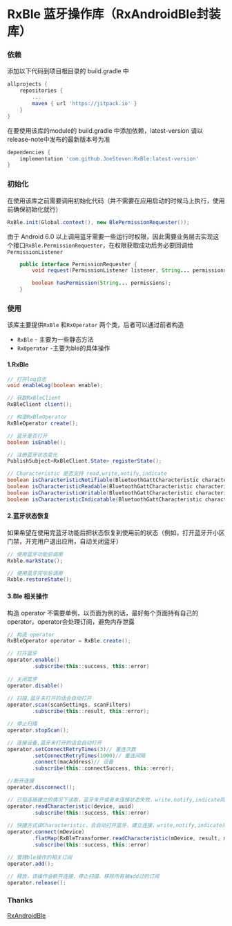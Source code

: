

# RxBle 蓝牙操作库（RxAndroidBle封装库）

### 依赖

添加以下代码到项目根目录的 build.gradle 中

```groovy
allprojects {
	repositories {
		...
		maven { url 'https://jitpack.io' }
	}
}
```

在要使用该库的module的 build.gradle 中添加依赖，latest-version 请以release-note中发布的最新版本号为准

```groovy
dependencies {
	implementation 'com.github.JoeSteven:RxBle:latest-version'
}
```

### 初始化

在使用该库之前需要调用初始化代码（并不需要在应用启动的时候马上执行，使用前确保初始化就行）

```java
RxBle.init(Global.context(), new BlePermissionRequester());
```

由于 Android 6.0 以上调用蓝牙需要一些运行时权限，因此需要业务层去实现这个接口`RxBle.PermissionRequester`，在权限获取成功后务必要回调给 `PermissionListener`

```java
    public interface PermissionRequester {
        void request(PermissionListener listener, String... permissions);

        boolean hasPermission(String... permissions);
    }
```

### 使用

该库主要提供`RxBle` 和`RxOperator` 两个类，后者可以通过前者构造

- `RxBle` - 主要为一些静态方法
- `RxOperator` -主要为ble的具体操作

#### 1.RxBle

```java
// 打开log日志
void enableLog(boolean enable); 

// 获取RxBleClient
RxBleClient client(); 

// 构造RxBleOperator
RxBleOperator create();

// 蓝牙是否打开
boolean isEnable();

// 注册蓝牙状态变化
PublishSubject<RxBleClient.State> registerState();

// Characteristic 是否支持 read,write,notify,indicate 
boolean isCharacteristicNotifiable(BluetoothGattCharacteristic characteristic);
boolean isCharacteristicReadable(BluetoothGattCharacteristic characteristic);
boolean isCharacteristicWritable(BluetoothGattCharacteristic characteristic);
boolean isCharacteristicIndicatable(BluetoothGattCharacteristic characteristic);
```



#### 2.蓝牙状态恢复

如果希望在使用完蓝牙功能后把状态恢复到使用前的状态（例如，打开蓝牙开小区门禁，开完用户退出应用，自动关闭蓝牙）

```java
// 使用蓝牙功能前调用
Rxble.markState();

// 使用蓝牙完毕后调用
Rxble.restoreState();
```

#### 3.Ble 相关操作

构造 operator 不需要单例，以页面为例的话，最好每个页面持有自己的operator，operator会处理订阅，避免内存泄露

```Java
// 构造 operator
RxBleOperator operator = RxBle.create();

// 打开蓝牙
operator.enable()
		.subscribe(this::success, this::error)
  
// 关闭蓝牙
operator.disable()
  
// 扫描,蓝牙未打开的话会自动打开
operator.scan(scanSettings, scanFilters)
		.subscribe(this::result, this::error);

// 停止扫描
operator.stopScan();

// 连接设备,蓝牙未打开的话会自动打开
operator.setConnectRetryTimes(3)// 重连次数
		.setConnectRetryTimes(1000)// 重连间隔
		.connect(macAddress)// 设备
		.subscribe(this::connectSuccess, this::error);

//断开连接
operator.disconnect();

// 已知连接建立的情况下读取，蓝牙未开或者未连接状态失败，write,notify,indicate同理
operator.readCharacteristic(device, uuid)
		.subscribe(this::success, this::error)
  
// 快捷方式读Characteristic，会自动打开蓝牙，建立连接，write,notify,indicate同理
operator.connect(mDevice)
		.flatMap(RxBleTransformer.readCharacteristic(mDevice, result, mOperator))
		.subscribe(this::success, this::error)

// 管理ble操作的相关订阅
operator.add();

// 释放，该操作会断开连接，停止扫描，移除所有被add过的订阅
operator.release();
```



###  Thanks

[RxAndroidBle](https://github.com/Polidea/RxAndroidBle)